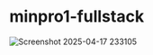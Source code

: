 # minpro1-fullstack

![Screenshot 2025-04-17 233105](https://github.com/user-attachments/assets/85b51193-2ea8-4dfc-a3bd-9a93a3d16f4f)

